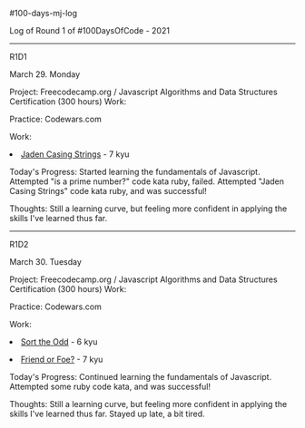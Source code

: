 #100-days-mj-log

Log of Round 1 of #100DaysOfCode - 2021
____________________________________________________

R1D1

March 29. Monday

Project: Freecodecamp.org / Javascript Algorithms and Data Structures Certification (300 hours)
Work: 

Practice: Codewars.com 

Work:  <li wfd-id="71"><a href="https://github.com/mjj4685/Codewars">Jaden Casing Strings</a> - 7 kyu</li>

Today's Progress: Started learning the fundamentals of Javascript. Attempted "is a prime number?" code kata ruby, failed. 
Attempted "Jaden Casing Strings" code kata ruby, and was successful!

Thoughts: Still a learning curve, but feeling more confident in applying the skills I've learned thus far.

----------------------------

R1D2

March 30. Tuesday

Project: Freecodecamp.org / Javascript Algorithms and Data Structures Certification (300 hours)
Work: 

Practice: Codewars.com 

Work:  <li wfd-id="71"><a href="https://github.com/mjj4685/Codewars/blob/c0c0b640186129bb40e5a4c79fca6360fe29f045/Sort%20the%20Odd">Sort the Odd</a> - 6 kyu</li>

   <li wfd-id="71"><a href="https://github.com/mjj4685/Codewars/blob/0a366c3990f2c5a1be011ef66088eb68e34926fe/Friend%20or%20Foe">Friend or Foe?</a> - 7 kyu</li>
   
Today's Progress: Continued learning the fundamentals of Javascript. 
Attempted some ruby code kata, and was successful!

Thoughts: Still a learning curve, but feeling more confident in applying the skills I've learned thus far. Stayed up late, a bit tired. 



